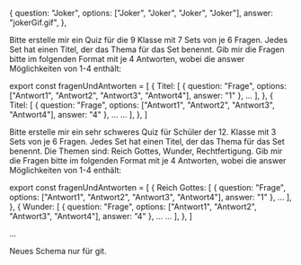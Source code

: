 {
question: "Joker",
options: ["Joker", "Joker", "Joker", "Joker"],
answer: "jokerGif.gif",
},

Bitte erstelle mir ein Quiz für die 9 Klasse mit 7 Sets von je 6 Fragen. Jedes Set hat einen Titel, der das Thema für das Set benennt. Gib mir die Fragen bitte im folgenden Format mit je 4 Antworten, wobei die answer Möglichkeiten von 1-4 enthält:

export const fragenUndAntworten = [
{
Titel: [
{ question: "Frage", options: ["Antwort1", "Antwort2", "Antwort3", "Antwort4"], answer: "1" },
...
],
},
{
Titel: [
{ question: "Frage", options: ["Antwort1", "Antwort2", "Antwort3", "Antwort4"], answer: "4" },
...
...
],
},
]

Bitte erstelle mir ein sehr schweres Quiz für Schüler der 12. Klasse mit 3 Sets von je 6 Fragen. Jedes Set hat einen Titel, der das Thema für das Set benennt. Die Themen sind: Reich Gottes, Wunder, Rechtfertigung. Gib mir die Fragen bitte im folgenden Format mit je 4 Antworten, wobei die answer Möglichkeiten von 1-4 enthält:

export const fragenUndAntworten = [
{
Reich Gottes: [
{ question: "Frage", options: ["Antwort1", "Antwort2", "Antwort3", "Antwort4"], answer: "1" },
...
],
},
{
Wunder: [
{ question: "Frage", options: ["Antwort1", "Antwort2", "Antwort3", "Antwort4"], answer: "4" },
...
...
],
},
]

...

Neues Schema nur für git.
